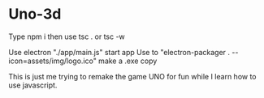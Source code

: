 # Uno-3d

Type npm i 
then use tsc . or tsc -w

Use electron "./app/main.js" start app
Use to  "electron-packager . --icon=assets/img/logo.ico" make a .exe copy

This is just me trying to remake the game UNO for fun while I learn how to use javascript.